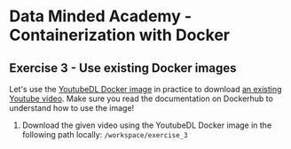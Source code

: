 # Data Minded Academy - Containerization with Docker
## Exercise 3 - Use existing Docker images

Let's use the [YoutubeDL Docker image](https://hub.docker.com/r/mikenye/youtube-dl) in practice to download [an existing Youtube video](https://www.youtube.com/watch?v=psmZRfiXYnE). Make sure you read the documentation on Dockerhub to understand how to use the image!

1. Download the given video using the YoutubeDL Docker image in the following path locally: `/workspace/exercise_3`